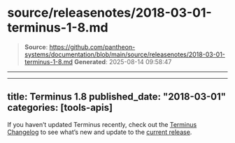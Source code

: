 # source/releasenotes/2018-03-01-terminus-1-8.md

> **Source**: https://github.com/pantheon-systems/documentation/blob/main/source/releasenotes/2018-03-01-terminus-1-8.md
> **Generated**: 2025-08-14 09:58:47

---

---
title: Terminus 1.8
published_date: "2018-03-01"
categories: [tools-apis]
---
If you haven’t updated Terminus recently, check out the [Terminus Changelog](/terminus/updates/#changelog) to see what’s new and update to the [current release](/terminus/updates/#update-to-the-current-release).
